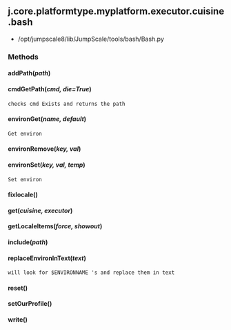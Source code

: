 <!-- toc -->
## j.core.platformtype.myplatform.executor.cuisine.bash

- /opt/jumpscale8/lib/JumpScale/tools/bash/Bash.py

### Methods

#### addPath(*path*) 

#### cmdGetPath(*cmd, die=True*) 

```
checks cmd Exists and returns the path

```

#### environGet(*name, default*) 

```
Get environ

```

#### environRemove(*key, val*) 

#### environSet(*key, val, temp*) 

```
Set environ

```

#### fixlocale() 

#### get(*cuisine, executor*) 

#### getLocaleItems(*force, showout*) 

#### include(*path*) 

#### replaceEnvironInText(*text*) 

```
will look for $ENVIRONNAME 's and replace them in text

```

#### reset() 

#### setOurProfile() 

#### write() 

